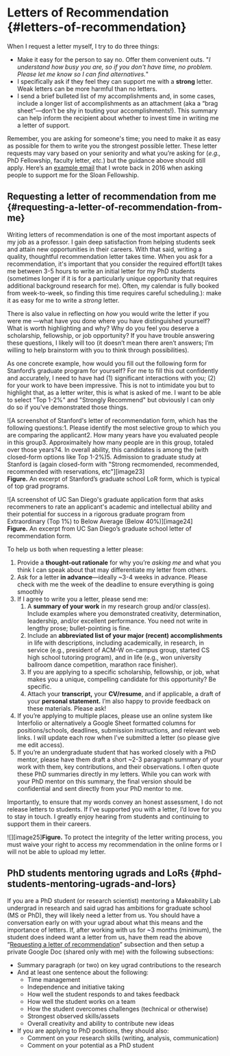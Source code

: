 # **Letters of Recommendation** {#letters-of-recommendation}

When I request a letter myself, I try to do three things:

* Make it easy for the person to say no. Offer them convenient outs. "*I understand how busy you are, so if you don't have time, no problem. Please let me know so I can find alternatives.*"  
* I specifically ask if they feel they can support me with a **strong** letter. Weak letters can be more harmful than no letters.  
* I send a brief bulleted list of my accomplishments and, in some cases, include a longer list of accomplishments as an attachment (aka a “brag sheet”—don’t be shy in touting your accomplishments\!). This summary can help inform the recipient about whether to invest time in writing me a letter of support.

Remember, you are asking for someone's time; you need to make it as easy as possible for them to write you the strongest possible letter. These letter requests may vary based on your seniority and what you’re asking for (*e.g.,* PhD Fellowship, faculty letter, *etc.*) but the guidance above should still apply. Here’s an [example email](https://docs.google.com/document/d/1bwNICwT15o3lsOdY9FTquJe8rGXmw7w1lLwIifpZr3Q/edit) that I wrote back in 2016 when asking people to support me for the Sloan Fellowship.

## **Requesting a letter of recommendation from me** {#requesting-a-letter-of-recommendation-from-me}

Writing letters of recommendation is one of the most important aspects of my job as a professor. I gain deep satisfaction from helping students seek and attain new opportunities in their careers. With that said, writing a quality, thoughtful recommendation letter takes time. When you ask for a recommendation, it's important that you consider the required effort(It takes me between 3-5 hours to write an initial letter for my PhD students (sometimes longer if it is for a particularly unique opportunity that requires additional background research for me). Often, my calendar is fully booked from week-to-week, so finding this time requires careful scheduling.): make it as easy for me to write a *strong* letter. 

There is also value in reflecting on *how* you would write the letter if you were me —what have you done where you have distinguished yourself? What is worth highlighting and why? Why do you feel you deserve a scholarship, fellowship, or job opportunity? If you have trouble answering these questions, I likely will too (it doesn’t mean there aren’t answers; I’m willing to help brainstorm with you to think through possibilities).

As one concrete example, how would you fill out the following form for Stanford’s graduate program for yourself? For me to fill this out confidently and accurately, I need to have had (1) significant interactions with you; (2) for your work to have been impressive. This is not to intimidate you but to highlight that, as a letter writer, this is what is asked of me. I want to be able to select "Top 1-2%" and "Strongly Recommend" but obviously I can only do so if you've demonstrated those things.

![A screenshot of Stanford's letter of recommendation form, which has the following questions:1. Please identify the most selective group to which you are comparing the applicant2. How many years have you evaluated people in this group3. Approximaitely how many people are in this group, totaled over those years?4. In overall ability, this candidates is among the (with closed-form options like Top 1-2%)5. Admission to graduate study at Stanford is (again closed-form with "Strong recmomended, recommended, recommended with reservations, etc"][image23]  
**Figure.** An excerpt of Stanford’s graduate school LoR form, which is typical of top grad programs.

![A screenshot of UC San Diego's graduate application form that asks recommeners to rate an applicant's academic and intellectual ability and their potential for success in a rigorous graduate program from Extraordinary (Top 1%) to Below Average (Below 40%)][image24]  
**Figure.** An excerpt from UC San Diego’s graduate school letter of recommendation form.

To help us both when requesting a letter please:

1. Provide a **thought-out rationale** for why you’re *asking me* and what you think I can speak about that may differentiate my letter from others.  
2. Ask for a letter **in advance**—ideally \~3-4 weeks in advance. Please check with me the week of the deadline to ensure everything is going smoothly  
3. If I agree to write you a letter, please send me:  
   1. A **summary of your work** in my research group and/or class(es). Include examples where you demonstrated creativity, determination, leadership, and/or excellent performance. You need not write in lengthy prose; bullet-pointing is fine.  
   2. Include an **abbreviated list of your major (recent) accomplishments** in life with descriptions, including academically, in research, in service (e.g., president of ACM-W on-campus group, started CS high school tutoring program), and in life (e.g., won university ballroom dance competition, marathon race finisher).  
   3. If you are applying to a specific scholarship, fellowship, or job, what makes you a unique, compelling candidate for this opportunity? Be specific.  
   4. Attach your **transcript,** your **CV/resume**, and if applicable, a draft of your **personal statement.** I’m also happy to provide feedback on these materials. Please ask\!  
4. If you’re applying to multiple places, please use an online system like Interfolio or alternatively a Google Sheet formatted columns for positions/schools, deadlines, submission instructions, and relevant web links. I will update each row when I’ve submitted a letter (so please give me edit access).  
5. If you’re an undergraduate student that has worked closely with a PhD mentor, please have them draft a short \~2-3 paragraph summary of your work with them, key contributions, and their observations. I often quote these PhD summaries directly in my letters. While you can work with your PhD mentor on this summary, the final version should be confidential and sent directly from your PhD mentor to me.

Importantly, to ensure that my words convey an honest assessment, I do not release letters to students. If I’ve supported you with a letter, I’d love for you to stay in touch. I greatly enjoy hearing from students and continuing to support them in their careers.

![][image25]**Figure.** To protect the integrity of the letter writing process, you must waive your right to access my recommendation in the online forms or I will not be able to upload my letter.

## **PhD students mentoring ugrads and LoRs** {#phd-students-mentoring-ugrads-and-lors}

If you are a PhD student (or research scientist) mentoring a Makeability Lab undergrad in research and said ugrad has ambitions for graduate school (MS or PhD), they will likely need a letter from us. You should have a conversation early on with your ugrad about what this means and the importance of letters. If, after working with us for \~3 months (minimum), the student does indeed want a letter from us, have them read the above “[Requesting a letter of recommendation](#requesting-a-letter-of-recommendation-from-me)” subsection and then setup a private Google Doc (shared only with me) with the following subsections: 

* Summary paragraph (or two) on key ugrad contributions to the research  
* And at least one sentence about the following:  
  * Time management  
  * Independence and initiative taking  
  * How well the student responds to and takes feedback  
  * How well the student works on a team  
  * How the student overcomes challenges (technical or otherwise)  
  * Strongest observed skills/assets  
  * Overall creativity and ability to contribute new ideas  
* If you are applying to PhD positions, they should also:  
  * Comment on your research skills (writing, analysis, communication)  
  * Comment on your potential as a PhD student